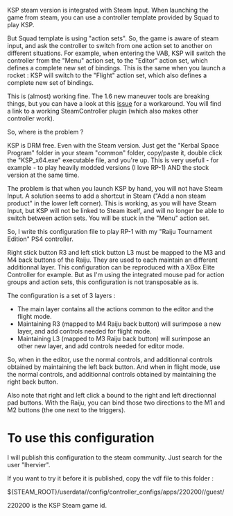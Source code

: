 KSP steam version is integrated with Steam Input. When launching the game from steam, you can use a controller template provided by Squad to play KSP. 

But Squad template is using "action sets". So, the game is aware of steam input, and ask the controller to switch from one action set to another on different situations. For example, when entering the VAB, KSP will switch the controller from the "Menu" action set, to the "Editor" action set, which defines a complete new set of bindings. This is the same when you launch a rocket : KSP will switch to the "Flight" action set, which also defines a complete new set of bindings.

This is (almost) working fine. The 1.6 new maneuver tools are breaking things, but you can have a look at this [issue](https://bugs.kerbalspaceprogram.com/issues/22165) for a workaround. You will find a link to a working SteamController plugin (which also makes other controller work).

So, where is the problem ?

KSP is DRM free. Even with the Steam version. Just get the "Kerbal Space Program" folder in your steam "common" folder, copy/paste it, double click the "KSP_x64.exe" executable file, and you're up. This is very usefull - for example - to play heavily modded versions (I love RP-1) AND the stock version at the same time.

The problem is that when you launch KSP by hand, you will not have Steam Input. A solution seems to add a shortcut in Steam ("Add a non steam product" in the lower left corner). This is working, as you will have Steam Input, but KSP will not be linked to Steam itself, and will no longer be able to switch between action sets. You will be stuck in the "Menu" action set.

So, I write this configuration file to play RP-1 with my "Raiju Tournament Edition" PS4 controller. 

Right stick button R3 and left stick button L3 must be mapped to the M3 and M4 back buttons of the Raiju. They are used to each maintain an different additionnal layer. This configuration can be reproduced with a XBox Elite Controller for example. But as I'm using the integrated mouse pad for action groups and action sets, this configuration is not transposable as is.

The configuration is a set of 3 layers :

- The main layer contains all the actions common to the editor and the flight mode.
- Maintaining R3 (mapped to M4 Raiju back button) will surimpose a new layer, and add controls needed for flight mode.
- Maintaining L3 (mapped to M3 Raiju back button) will surimpose an other new layer, and add controls needed for editor mode.

So, when in the editor, use the normal controls, and additionnal controls obtained by maintaining the left back button. And when in flight mode, use the normal controls, and additionnal controls obtained by maintaining the right back button.

Also note that right and left click a bound to the right and left directionnal pad buttons. With the Raiju, you can bind those two directions to the M1 and M2 buttons (the one next to the triggers).

# To use this configuration 

I will publish this configuration to the steam community. Just search for the user "lhervier". 

If you want to try it before it is published, copy the vdf file to this folder :

  ${STEAM_ROOT}/userdata/<your steam id>/config/controller_configs/apps/220200/<id of your controller>/guest/
  
220200 is the KSP Steam game id.

